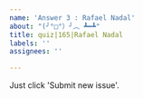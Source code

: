 ```yaml
---
name: 'Answer 3 : Rafael Nadal'
about: "(╯°□°）╯︵ ┻━┻"
title: quiz|165|Rafael Nadal
labels: ''
assignees: ''

---
```


Just click 'Submit new issue'.
